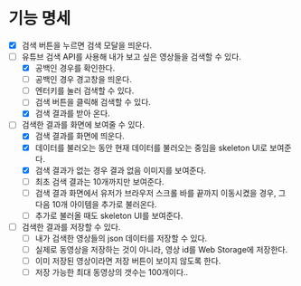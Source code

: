 # 기능 명세

- [x] 검색 버튼을 누르면 검색 모달을 띄운다.
- [ ] 유튜브 검색 API를 사용해 내가 보고 싶은 영상들을 검색할 수 있다.
  - [x] 공백인 경우를 확인한다.
  - [ ] 공백인 경우 경고창을 띄운다.
  - [ ] 엔터키를 눌러 검색할 수 있다.
  - [ ] 검색 버튼을 클릭해 검색할 수 있다.
  - [x] 검색 결과를 받아 온다.
- [ ] 검색한 결과를 화면에 보여줄 수 있다.
  - [x] 검색 결과를 화면에 띄운다.
  - [x] 데이터를 불러오는 동안 현재 데이터를 불러오는 중임을 skeleton UI로 보여준다.
  - [x] 검색 결과가 없는 경우 결과 없음 이미지를 보여준다.
  - [ ] 최초 검색 결과는 10개까지만 보여준다. 
  - [ ] 검색 결과 화면에서 유저가 브라우저 스크롤 바를 끝까지 이동시켰을 경우, 그 다음 10개 아이템을 추가로 불러온다.
  - [ ] 추가로 불러올 때도 skeleton UI를 보여준다.
- [ ] 검색한 결과를 저장할 수 있다.
  - [ ] 내가 검색한 영상들의 json 데이터를 저장할 수 있다.
  - [ ] 실제로 동영상을 저장하는 것이 아니라, 영상 id를 Web Storage에 저장한다.
  - [ ] 이미 저장된 영상이라면 저장 버튼이 보이지 않도록 한다.
  - [ ] 저장 가능한 최대 동영상의 갯수는 100개이다..